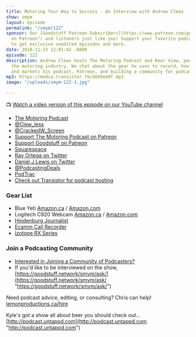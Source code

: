 ```yaml
---
title: Motoring Your Way to Success - An Interview with Andrew Clews
show: smym
layout: episode
permalink: "/smym/122"
sponsor: Our [Goodstuff Patreon Subscribers](https://www.patreon.com/goodstuff "Goodstuff
  on Patreon") and listeners just like you! Support your favorite podcasts directly
  to get exclusive unedited episodes and more.
date: 2018-11-23 12:01:42 -0800
episode: 122
description: Andrew Clews hosts The Motoring Podcast and Rear View, podcasts all about
  the motoring industry. We chat about the gear he uses to record, how he edits, publishes,
  and markets his podcast, Patreon, and building a community for podcasters.
mp3: https://media.transistor.fm/de69ee0f.mp3
image: "/uploads/smym-122-1.jpg"

---
```

📺 [Watch a video version of this episode on our YouTube channel](https://www.youtube.com/watch?v=PH-Tq-vBJfA)

* [The Motoring Podcast](https://www.motoringpodcast.com/)
* [@Clew_less](https://twitter.com/Clew_less)
* [@CrackedW_Screen](https://twitter.com/CrackedW_Screen)
* [Support The Motoring Podcast on Patreon](https://www.patreon.com/bePatron?u=91306)
* [Support Goodstuff on Patreon](https://www.patreon.com/goodstuff)
* [Squarespace](https://www.squarespace.com/)
* [Ray Ortega on Twitter](https://twitter.com/podcasthelper)
* [Daniel J Lewis on Twitter](https://twitter.com/theDanielJLewis)
* [@PodcastingDeals](https://twitter.com/PodcastingDeals)
* [PodTrac](https://www.podtrac.com/)
* [Check out Transistor for podcast hosting](https://transistor.fm/?via=chris)

### Gear List

* Blue Yeti [Amazon.ca](https://amzn.to/2TC1cdQ) / [Amazon.com](https://amzn.to/2qZpIIU)
* Logitech C920 Webcam [Amazon.ca](https://amzn.to/2Qew9Go) / [Amazon.com](https://amzn.to/2TF2kO0)
* [Hindenburg Journalist](https://hindenburg.com/products/hindenburg-journalist)
* [Ecamm Call Recorder](https://www.ecamm.com/mac/callrecorder/)
* [Izotope RX Series](https://www.izotope.com/en/products/repair-and-edit/rx.html)

### Join a Podcasting Community

* [Interested in Joining a Community of Podcasters?](https://mailchi.mp/ad73a5bdfab5/podcasting)
* If you'd like to be interviewed on the show, [https://goodstuff.network/smym/ask/](https://goodstuff.network/smym/ask/ "https://goodstuff.network/smym/ask/")

Need podcast advice, editing, or consulting? Chris can help! [lemonproductions.ca/hire](https://lemonproductions.ca/hire)

Kyle's got a show all about beer you should check out... [http://podcast.untappd.com](http://podcast.untappd.com "http://podcast.untappd.com")